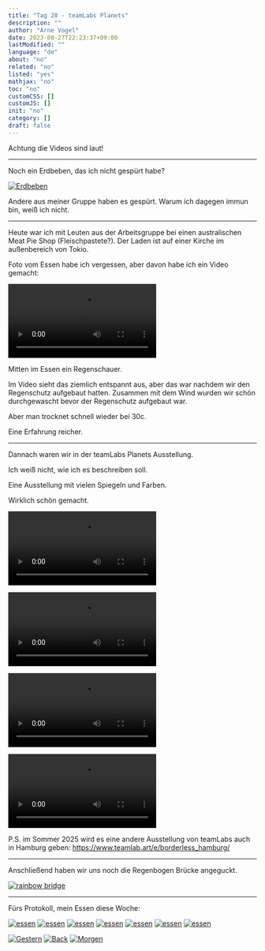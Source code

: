 ```yaml
---
title: "Tag 28 - teamLabs Planets"
description: ""
author: "Arne Vogel"
date: 2023-08-27T22:23:37+09:00
lastModified: ""
language: "de"
about: "no"
related: "no"
listed: "yes"
mathjax: "no"
toc: "no"
customCSS: []
customJS: []
init: "no"
category: []
draft: false
---
```


Achtung die Videos sind laut!

---

Noch ein Erdbeben, das ich nicht gespürt habe?

[![Erdbeben](erdbeben-small.jpg)](erdbeben.jpg)

Andere aus meiner Gruppe haben es gespürt. 
Warum ich dagegen immun bin, weiß ich nicht.

---

Heute war ich mit Leuten aus der Arbeitsgruppe bei einen australischen Meat Pie Shop (Fleischpastete?).
Der Laden ist auf einer Kirche im außenbereich von Tokio.

Foto vom Essen habe ich vergessen, aber davon habe ich ein Video gemacht:

<video controls src="regen.mp4"></video>

Mitten im Essen ein Regenschauer.

Im Video sieht das ziemlich entspannt aus, aber das war nachdem wir den Regenschutz aufgebaut hatten.
Zusammen mit dem Wind wurden wir schön durchgewascht bevor der Regenschutz aufgebaut war.

Aber man trocknet schnell wieder bei 30c.

Eine Erfahrung reicher.

---

Dannach waren wir in der teamLabs Planets Ausstellung.

Ich weiß nicht, wie ich es beschreiben soll.

Eine Ausstellung mit vielen Spiegeln und Farben.

Wirklich schön gemacht.


<video controls src="led.mp4"></video>

<video controls src="flower.mp4"></video>

<video controls src="flower2.mp4"></video>

<video controls src="egg.mp4"></video>

P.S. im Sommer 2025 wird es eine andere Ausstellung von teamLabs auch in Hamburg geben: https://www.teamlab.art/e/borderless_hamburg/

---

Anschließend haben wir uns noch die Regenbogen Brücke angeguckt.

[![rainbow bridge](rainbow-small.jpg)](rainbow.jpg)

---

Fürs Protokoll, mein Essen diese Woche:

[![essen](essen1-small.jpg)](essen1.jpg)
[![essen](essen2-small.jpg)](essen2.jpg)
[![essen](essen3-small.jpg)](essen3.jpg)
[![essen](essen3-3-small.jpg)](essen3-3.jpg)
[![essen](essen4-small.jpg)](essen4.jpg)
[![essen](essen5-small.jpg)](essen5.jpg)
[![essen](essen6-small.jpg)](essen6.jpg)


[![Gestern](../left.png)](../tag-27) [![Back](../back.png)](..) [![Morgen](../right.png)](../tag-29)
